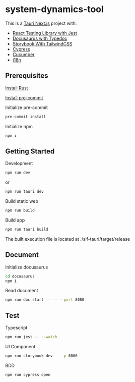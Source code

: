 # system-dynamics-tool

This is a [Tauri Next.js](https://tauri.app/v1/guides/getting-started/setup/next-js) project with:

- [React Testing Library with Jest](https://www.freecodecamp.org/news/how-to-setup-react-testing-library-with-nextjs/)
- [Docusaurus with Typedoc](https://github.com/tgreyuk/typedoc-plugin-markdown/tree/master/packages/docusaurus-plugin-typedoc)
- [Storybook With TailwindCSS](https://dev.to/lico/nextjs-using-tailwind-with-storybook-5aie)
- [Cypress](https://docs.cypress.io/guides/tooling/typescript-support)
- [Cucumber](https://github.com/badeball/cypress-cucumber-preprocessor)
- [i18n](https://github.com/martinkr/next-export-i18n)

## Prerequisites

[Install Rust](https://tauri.app/v1/guides/getting-started/prerequisites)

[Install pre-commit](https://pre-commit.com/)

Initialize pre-commit

```bash
pre-commit install
```

Initialize npm

```bash
npm i
```

## Getting Started

Development

```bash
npm run dev
```

or

```bash
npm run tauri dev
```

Build static web

```bash
npm run build
```

Build app

```bash
npm run tauri build
```

The built execution file is located at ./sif-tauri/target/release

## Document

Initialize docusaurus

```bash
cd docusaurus
npm i
```

Read document

```bash
npm run doc start -- -- --port 8080
```

## Test

Typescript

```bash
npm run jest -- --watch
```

UI Component

```bash
npm run storybook dev -- -p 6006
```

BDD

```bash
npm run cypress open
```
